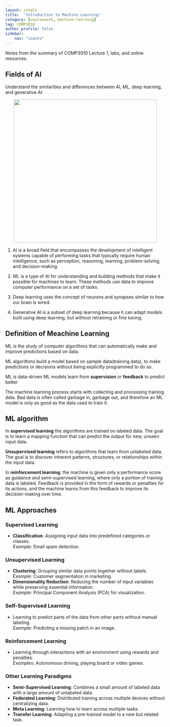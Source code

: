 ```yaml
---
layout: single
title:  "Introduction to Machine Learning"
category: [coursework, machine-learning]
tag: COMP3010
author_profile: false
sidebar:
    nav: "counts"
---
```


Notes from the summary of COMP3010 Lecture 1, labs, and online resources.

## Fields of AI
Understand the similarities and differences between AI, ML, deep learning, and generative AI

<div style="text-align: center;">
  <img src="{{site.url}}/images/2025-03-09-ML/01-AI_diagram.png" width="450" height="450" />
</div>

1. AI is a broad field that encompasses the development of intelligent systems capable of performing tasks that typically require human intelligence, such as perception, reasoning, learning, problem-solving, and decision-making.

2. ML is a type of AI for understanding and building methods that make it possible for machines to learn. These methods use data to improve computer performance on a set of tasks.

3. Deep learning uses the concept of neurons and synapses similar to how our brain is wired. 

4. Generative AI is a subset of deep learning because it can adapt models built using deep learning, but without retraining or fine tuning.


## Definition of Meachine Learning
ML is the study of computer algorithms that can automatically make and improve predictions based on data.

ML algorithms build a model based on sample data(training data), to make predictions or decisions without being explicitly programmed to do so.

ML is data-driven
ML models learn from **supervision** or **feedback** to predict better

The machine learning process starts with collecting and processing training data. 
Bad data is often called garbage in, garbage out, and therefore an ML model is only as good as the data used to train it.

## ML algorithm
In **supervised learning** the algorithms are trained on labeled data. 
The goal is to learn a mapping function that can predict the output for new, unseen input data.

**Unsupervised learning** refers to algorithms that learn from unlabeled data. 
The goal is to discover inherent patterns, structures, or relationships within the input data.

In **reinforcement learning**, the machine is given only a performance score as guidance and semi-supervised learning, where only a portion of training data is labeled. Feedback is provided in the form of rewards or penalties for its actions, and the machine learns from this feedback to improve its decision-making over time.

## ML Approaches

### Supervised Learning
- **Classification**: Assigning input data into predefined categories or classes.  
  _Example_: Email spam detection.

### Unsupervised Learning
- **Clustering**: Grouping similar data points together without labels.  
  _Example_: Customer segmentation in marketing.
- **Dimensionality Reduction**: Reducing the number of input variables while preserving essential information.  
  _Example_: Principal Component Analysis (PCA) for visualization.

### Self-Supervised Learning
- Learning to predict parts of the data from other parts without manual labeling.  
  _Example_: Predicting a missing patch in an image.

### Reinforcement Learning
- Learning through interactions with an environment using rewards and penalties.  
  _Examples_: Autonomous driving, playing board or video games.

### Other Learning Paradigms
- **Semi-Supervised Learning**: Combines a small amount of labeled data with a large amount of unlabeled data.
- **Federated Learning**: Distributed training across multiple devices without centralizing data.
- **Meta Learning**: Learning how to learn across multiple tasks.
- **Transfer Learning**: Adapting a pre-trained model to a new but related task.
